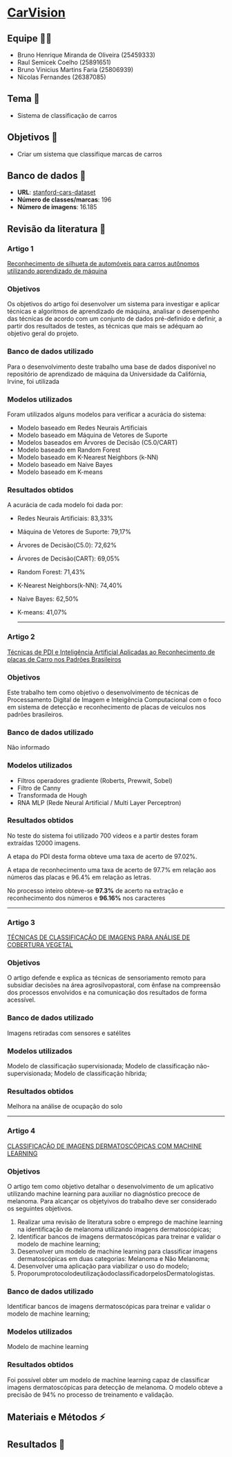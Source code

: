 # [CarVision](https://image-classify.vercel.app/predictions)

## Equipe 👷‍♂️

- Bruno Henrique Miranda de Oliveira (25459333)
- Raul Semicek Coelho (25891651)
- Bruno Vinicius Martins Faria (25806939)
- Nicolas Fernandes (26387085)

## Tema 🚗

- Sistema de classificação de carros

## Objetivos 🎯
- Criar um sistema que classifique marcas de carros

## Banco de dados 📝
- <b>URL</b>: [stanford-cars-dataset](https://www.kaggle.com/datasets/jessicali9530/stanford-cars-dataset)
- <b>Número de classes/marcas</b>: 196
- <b>Número de imagens</b>: 16.185

## Revisão da literatura 📖

### Artigo 1
[Reconhecimento de silhueta de automóveis para carros autônomos utilizando aprendizado de máquina](https://wiki.sj.ifsc.edu.br/images/e/e8/TCC1_Tamara_Arrigoni.pdf)

### Objetivos 
<p>Os objetivos do artigo foi desenvolver um sistema para investigar e aplicar técnicas e algoritmos de aprendizado de máquina, analisar o desempenho das técnicas de acordo com um conjunto de dados pré-definido e definir, a partir dos resultados de testes, as técnicas que mais se adéquam ao objetivo geral do projeto.<p/>

### Banco de dados utilizado
<p>Para o desenvolvimento deste trabalho uma base de dados disponível no repositório de aprendizado de máquina da Universidade da Califórnia, Irvine, foi utilizada<p/>

### Modelos utilizados
Foram utilizados alguns modelos para verificar a acurácia do sistema:
- Modelo baseado em Redes Neurais Artificiais
- Modelo baseado em Máquina de Vetores de Suporte
- Modelos baseados em Árvores de Decisão (C5.0/CART)
- Modelo baseado em Random Forest
- Modelo baseado em K-Nearest Neighbors (k-NN)
- Modelo baseado em Naive Bayes
- Modelo baseado em K-means

### Resultados obtidos
A acurácia de cada modelo foi dada por:
- Redes Neurais Artificiais: 83,33%
- Máquina de Vetores de Suporte: 79,17%
- Árvores de Decisão(C5.0): 72,62%
- Árvores de Decisão(CART): 69,05%
- Random Forest: 71,43%
- K-Nearest Neighbors(k-NN): 74,40%
- Naive Bayes: 62,50%
- K-means: 41,07%

  <hr>

### Artigo 2
[Técnicas de PDI e Inteligência Artificial Aplicadas ao Reconhecimento de placas de Carro nos Padrões Brasileiros](https://www.researchgate.net/profile/Edson-Cavalcanti-Neto/publication/262956949_TECNICAS_DE_PDI_E_INTELIGENCIA_ARTIFICIAL_APLICADAS_AO_RECONHECIMENTO_DE_PLACAS_DE_CARRO_NOS_PADROES_BRASILEIROS/links/0c96053970df6e1d49000000/TECNICAS-DE-PDI-E-INTELIGENCIA-ARTIFICIAL-APLICADAS-AO-RECONHECIMENTO-DE-PLACAS-DE-CARRO-NOS-PADROES-BRASILEIROS.pdf)

### Objetivos 
Este trabalho tem como objetivo o desenvolvimento de técnicas de Processamento Digital de Imagem e Inteigência Computacional com o foco em sistema de detecção e reconhecimento de placas de veículos nos padrões brasileiros.

### Banco de dados utilizado
Não informado

### Modelos utilizados
- Filtros operadores gradiente (Roberts, Prewwit, Sobel)
- Filtro de Canny
- Transformada de Hough
- RNA MLP (Rede Neural Artificial / Multi Layer Perceptron)

### Resultados obtidos
<p>No teste do sistema foi utilizado 700 vídeos e a partir destes foram extraídas 12000 imagens.</p>
<p>A etapa do PDI desta forma obteve uma taxa de acerto de 97.02%.</p>
<p>A etapa de reconhecimento uma taxa de acerto de 97.7% em relação aos números das placas e 96.4% em relação as letras.</p>
<p>No processo inteiro obteve-se <b>97.3%</b> de acerto na extração e reconhecimento dos números e <b>96.16%</b> nos caracteres</p>

<hr>

### Artigo 3
[TÉCNICAS DE CLASSIFICAÇÃO DE IMAGENS PARA ANÁLISE DE COBERTURA VEGETAL](https://www.scielo.br/j/eagri/a/NfyXzM9DZsx5g3gnCQgCSsg/?lang=pt)

### Objetivos 
O artigo defende e explica as técnicas de sensoriamento remoto para subsidiar decisões na área agrosilvopastoral, com ênfase na compreensão dos processos envolvidos e na comunicação dos resultados de forma acessível.
### Banco de dados utilizado
Imagens retiradas com sensores e satélites
### Modelos utilizados
Modelo de classificação supervisionada;
Modelo de classificação não-supervisionada;
Modelo de classificação híbrida;

### Resultados obtidos
Melhora na análise de ocupação do solo
<hr>

### Artigo 4

[CLASSIFICAÇÃO DE IMAGENS DERMATOSCÓPICAS COM MACHINE LEARNING](https://bdtd.ucb.br:8443/jspui/bitstream/tede/2802/2/JulioCezarDissertacao2020.pdf)

### Objetivos 
O artigo tem como objetivo detalhar o desenvolvimento de um aplicativo utilizando machine learning para auxiliar no diagnóstico precoce de melanoma. Para alcançar os objetyivos do trabalho deve ser considerado os seguintes objetivos.

1. Realizar uma revisão de literatura sobre o emprego de machine learning na identificação de melanoma utilizando imagens dermatoscópicas;
2. Identificar bancos de imagens dermatoscópicas para treinar e validar o modelo de machine learning;
3. Desenvolver um modelo de machine learning para classificar imagens dermatoscópicas em duas categorias: Melanoma e Não Melanoma;
4. Desenvolver uma aplicação para viabilizar o uso do modelo;
5. ProporumprotocolodeutilizaçãodoclassificadorpelosDermatologistas.

### Banco de dados utilizado

Identificar bancos de imagens dermatoscópicas para treinar e validar o modelo de machine learning;

### Modelos utilizados

Modelo de machine learning

### Resultados obtidos

Foi possível obter um modelo de machine learning capaz de classificar imagens dermatoscópicas para detecção de melanoma. O modelo obteve a precisão de 94% no processo de treinamento e validação.

## Materiais e Métodos ⚡

## Resultados 🏁
